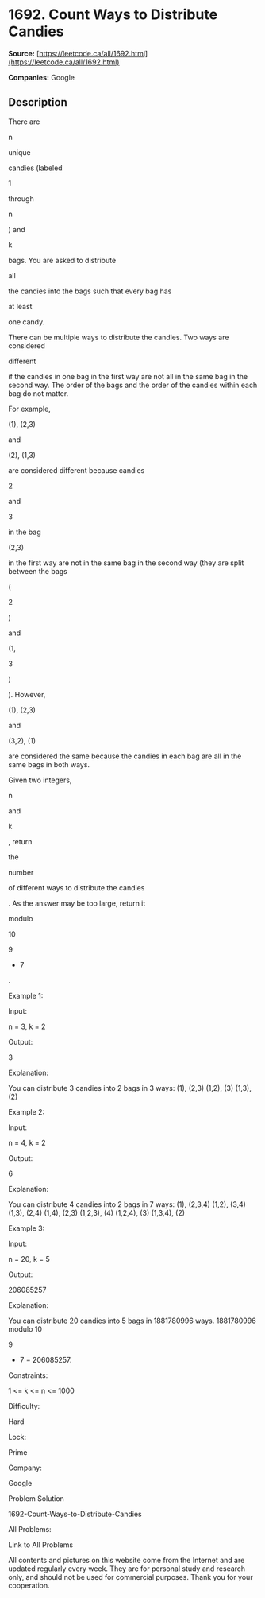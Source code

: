 # 1692. Count Ways to Distribute Candies

**Source:** [https://leetcode.ca/all/1692.html](https://leetcode.ca/all/1692.html)

**Companies:** Google

## Description

There are

n

unique

candies (labeled

1

through

n

) and

k

bags. You are asked to distribute

all

the candies into the bags such that every bag has

at
                least

one candy.

There can be multiple ways to distribute the candies. Two ways are considered

different

if the candies in one bag in the first way are not all in
                the same bag in the second way. The order of the bags and the order of the candies
                within each bag do not matter.

For example,

(1), (2,3)

and

(2), (1,3)

are considered
                different because candies

2

and

3

in the bag

(2,3)

in the first way are not in the same bag in the second way (they
                are split between the bags

(

2

)

and

(1,

3

)

).
                However,

(1), (2,3)

and

(3,2), (1)

are considered the same
                because the candies in each bag are all in the same bags in both ways.

Given two integers,

n

and

k

, return

the

number

of different ways to distribute the candies

. As the
                answer may be too large, return it

modulo

10

9

+ 7

.

Example 1:

Input:

n = 3, k = 2

Output:

3

Explanation:

You can distribute 3 candies into 2 bags in 3 ways:
(1), (2,3)
(1,2), (3)
(1,3), (2)

Example 2:

Input:

n = 4, k = 2

Output:

6

Explanation:

You can distribute 4 candies into 2 bags in 7 ways:
(1), (2,3,4)
(1,2), (3,4)
(1,3), (2,4)
(1,4), (2,3)
(1,2,3), (4)
(1,2,4), (3)
(1,3,4), (2)

Example 3:

Input:

n = 20, k = 5

Output:

206085257

Explanation:

You can distribute 20 candies into 5 bags in 1881780996 ways. 1881780996 modulo 10

9

+ 7 = 206085257.

Constraints:

1 <= k <= n <= 1000

Difficulty:

Hard

Lock:

Prime

Company:

Google

Problem Solution

1692-Count-Ways-to-Distribute-Candies

All Problems:

Link to All Problems

All contents and pictures on this website come from the Internet and are updated regularly every week. They are for personal study and research only, and should not be used for commercial purposes. Thank you for your cooperation.

